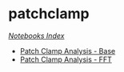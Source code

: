 # patchclamp

*[Notebooks Index](http://nbviewer.ipython.org/github/tritemio/patchclamp/tree/master/)*

- [Patch Clamp Analysis - Base](http://nbviewer.ipython.org/github/tritemio/patchclamp/blob/master/Patch%20Clamp%20Analysis%20-%20Base.ipynb)
- [Patch Clamp Analysis - FFT](http://nbviewer.ipython.org/github/tritemio/patchclamp/blob/master/Patch%20Clamp%20Analysis%20-%20FFT.ipynb)

